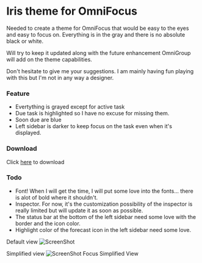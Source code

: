 # Iris theme for OmniFocus

Needed to create a theme for OmniFocus that would be easy to the eyes and easy to focus on.
Everything is in the gray and there is no absolute black or white.

Will try to keep it updated along with the future enhancement OmniGroup will add on the theme capabilities.

Don't hesitate to give me your suggestions. I am mainly having fun playing with this but I'm not in any way a  designer.

### Feature
* Evertything is grayed except for active task
* Due task is highlighted so I have no excuse for missing them.
* Soon due are blue
* Left sidebar is darker to keep focus on the task even when it's displayed.

### Download

Click <a href="https://raw.githubusercontent.com/timbroder/Iris-Theme-OmniFocus/master/Iris.ofocus-style" download>here</a> to download

### Todo
* Font! When I will get the time, I will put some love into the fonts... there is alot of bold where it shouldn't.
* Inspector. For now, it's the customization possibility of the inspector is really limited but will update it as soon as possible.
* The status bar at the bottom of the left sidebar need some love with the border and the icon color.
* Highlight color of the forecast icon in the left sidebar need some love.

Default view
![ScreenShot](https://github.com/ZeFish/Iris-Theme-OmniFocus/blob/master/Screenshot.png)

Simplified view
![ScreenShot Focus Simplified View](https://github.com/ZeFish/Iris-Theme-OmniFocus/blob/master/Screenshot-Focus.png)

